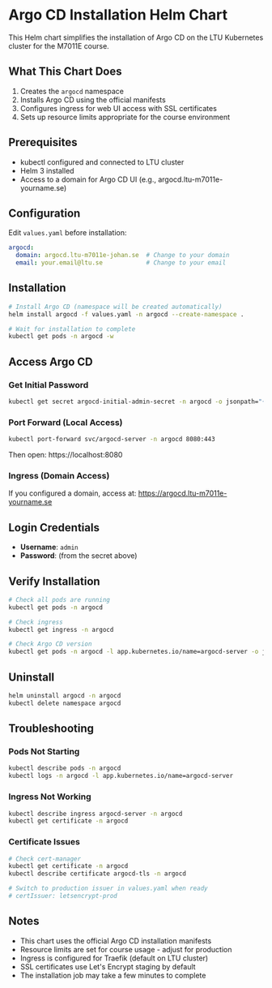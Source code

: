 # Argo CD Installation Helm Chart

This Helm chart simplifies the installation of Argo CD on the LTU Kubernetes cluster for the M7011E course.

## What This Chart Does

1. Creates the `argocd` namespace
2. Installs Argo CD using the official manifests
3. Configures ingress for web UI access with SSL certificates
4. Sets up resource limits appropriate for the course environment

## Prerequisites

- kubectl configured and connected to LTU cluster
- Helm 3 installed
- Access to a domain for Argo CD UI (e.g., argocd.ltu-m7011e-yourname.se)

## Configuration

Edit `values.yaml` before installation:

```yaml
argocd:
  domain: argocd.ltu-m7011e-johan.se  # Change to your domain
  email: your.email@ltu.se            # Change to your email
```

## Installation

```bash
# Install Argo CD (namespace will be created automatically)
helm install argocd -f values.yaml -n argocd --create-namespace .

# Wait for installation to complete
kubectl get pods -n argocd -w
```

## Access Argo CD

### Get Initial Password

```bash
kubectl get secret argocd-initial-admin-secret -n argocd -o jsonpath="{.data.password}" | base64 -d && echo
```

### Port Forward (Local Access)

```bash
kubectl port-forward svc/argocd-server -n argocd 8080:443
```

Then open: https://localhost:8080

### Ingress (Domain Access)

If you configured a domain, access at: https://argocd.ltu-m7011e-yourname.se

## Login Credentials

- **Username**: `admin`
- **Password**: (from the secret above)

## Verify Installation

```bash
# Check all pods are running
kubectl get pods -n argocd

# Check ingress
kubectl get ingress -n argocd

# Check Argo CD version
kubectl get pods -n argocd -l app.kubernetes.io/name=argocd-server -o jsonpath='{.items[0].spec.containers[0].image}'
```

## Uninstall

```bash
helm uninstall argocd -n argocd
kubectl delete namespace argocd
```

## Troubleshooting

### Pods Not Starting

```bash
kubectl describe pods -n argocd
kubectl logs -n argocd -l app.kubernetes.io/name=argocd-server
```

### Ingress Not Working

```bash
kubectl describe ingress argocd-server -n argocd
kubectl get certificate -n argocd
```

### Certificate Issues

```bash
# Check cert-manager
kubectl get certificate -n argocd
kubectl describe certificate argocd-tls -n argocd

# Switch to production issuer in values.yaml when ready
# certIssuer: letsencrypt-prod
```

## Notes

- This chart uses the official Argo CD installation manifests
- Resource limits are set for course usage - adjust for production
- Ingress is configured for Traefik (default on LTU cluster)
- SSL certificates use Let's Encrypt staging by default
- The installation job may take a few minutes to complete
